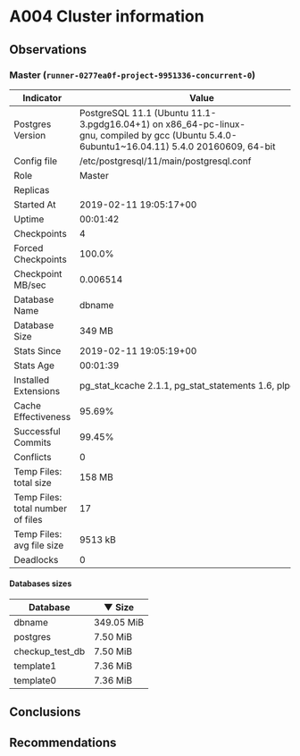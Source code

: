 # A004 Cluster information #

## Observations ##

### Master (`runner-0277ea0f-project-9951336-concurrent-0`) ###

 Indicator | Value
-----------|-------
Postgres Version | PostgreSQL&nbsp;11.1&nbsp;(Ubuntu&nbsp;11.1-3.pgdg16.04+1)&nbsp;on&nbsp;x86_64-pc-linux-gnu,&nbsp;compiled&nbsp;by&nbsp;gcc&nbsp;(Ubuntu&nbsp;5.4.0-6ubuntu1~16.04.11)&nbsp;5.4.0&nbsp;20160609,&nbsp;64-bit
Config file | /etc/postgresql/11/main/postgresql.conf
Role | Master
Replicas | 
Started At | 2019-02-11&nbsp;19:05:17+00
Uptime | 00:01:42
Checkpoints | 4
Forced Checkpoints | 100.0%
Checkpoint MB/sec | 0.006514
Database Name | dbname
Database Size | 349&nbsp;MB
Stats Since | 2019-02-11&nbsp;19:05:19+00
Stats Age | 00:01:39
Installed Extensions | pg_stat_kcache&nbsp;2.1.1,&nbsp;pg_stat_statements&nbsp;1.6,&nbsp;plpgsql&nbsp;1.0
Cache Effectiveness | 95.69%
Successful Commits | 99.45%
Conflicts | 0
Temp Files: total size | 158&nbsp;MB
Temp Files: total number of files | 17
Temp Files: avg file size | 9513&nbsp;kB
Deadlocks | 0

#### Databases sizes ####
Database | &#9660;&nbsp;Size
---------|------
dbname | 349.05 MiB
postgres | 7.50 MiB
checkup_test_db | 7.50 MiB
template1 | 7.36 MiB
template0 | 7.36 MiB


## Conclusions ##


## Recommendations ##

